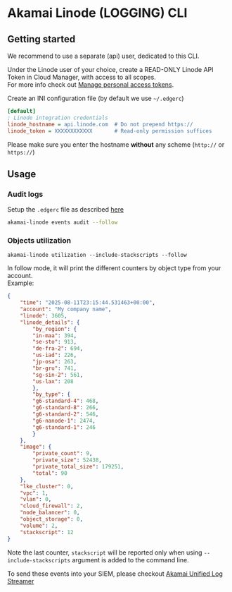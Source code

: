 # Akamai Linode (LOGGING) CLI

## Getting started

We recommend to use a separate (api) user, dedicated to this CLI.

Under the Linode user of your choice, create a READ-ONLY Linode API Token in Cloud Manager, with access to all scopes.  
For more info check out [Manage personal access tokens](https://techdocs.akamai.com/cloud-computing/docs/manage-personal-access-tokens).

Create an INI configuration file (by default we use `~/.edgerc`)

```INI
[default]
; Linode integration credentials
linode_hostname = api.linode.com  # Do not prepend https://
linode_token = XXXXXXXXXXXX       # Read-only permission suffices
```

Please make sure you enter the hostname **without** any scheme (`http://` or `https://`)

## Usage

### Audit logs

Setup the `.edgerc` file as described [here](#authentication)
```bash
akamai-linode events audit --follow
```

### Objects utilization

```
akamai-linode utilization --include-stackscripts --follow
```

In follow mode, it will print the different counters by object type from your account.  
Example:
```json
{
    "time": "2025-08-11T23:15:44.531463+00:00", 
    "account": "My company name", 
    "linode": 3605, 
    "linode_details": {
        "by_region": {
        "in-maa": 394,
        "se-sto": 913,
        "de-fra-2": 694,
        "us-iad": 226,
        "jp-osa": 263,
        "br-gru": 741,
        "sg-sin-2": 561,
        "us-lax": 208
        },
        "by_type": {
        "g6-standard-4": 468,
        "g6-standard-8": 266,
        "g6-standard-2": 546,
        "g6-nanode-1": 2474,
        "g6-standard-1": 246
        }
    },
    "image": {
        "private_count": 9,
        "private_size": 52438,
        "private_total_size": 179251,
        "total": 90
    },
    "lke_cluster": 0, 
    "vpc": 1, 
    "vlan": 0, 
    "cloud_firewall": 2, 
    "node_balancer": 0, 
    "object_storage": 0, 
    "volume": 2,
    "stackscript": 12
}
```

Note the last counter, `stackscript` will be reported only when using `--include-stackscripts` argument is added to the command line.

To send these events into your SIEM, please checkout [Akamai Unified Log Streamer](https://github.com/akamai/uls)
